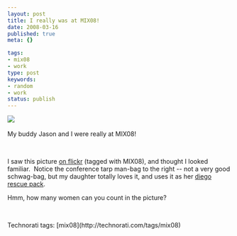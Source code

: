 ```yaml
---
layout: post
title: I really was at MIX08!
date: 2008-03-16
published: true
meta: {}

tags:
- mix08
- work
type: post
keywords:
- random
- work
status: publish
---
```



[![](http://media.eick.us/2011/05/2333865422_8a2c65b2c5.jpg)](http://www.flickr.com/photos/begley/2313280104/in/photostream/) 



My buddy Jason and I were really at MIX08! 



 



I saw this picture [on flickr](http://www.flickr.com/photos/tags/mix08) (tagged with MIX08), and thought I looked familiar.  Notice the conference tarp man-bag to the right -- not a very good schwag-bag, but my daughter totally loves it, and uses it as her [diego rescue pack](http://www.nickjr.co.uk/shows/diego/index.aspx).



Hmm, how many women can you count in the picture?



 

  <div class="wlWriterSmartContent" style="padding-right: 0px;padding-left: 0px;padding-bottom: 0px;margin: 0px;padding-top: 0px">Technorati tags: [mix08](http://technorati.com/tags/mix08)</div>
